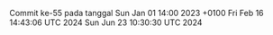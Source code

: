 Commit ke-55 pada tanggal Sun Jan 01 14:00 2023 +0100
Fri Feb 16 14:43:06 UTC 2024
Sun Jun 23 10:30:30 UTC 2024
